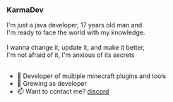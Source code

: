### KarmaDev

I'm just a java developer, 17 years old man and<br>
I'm ready to face the world with my knowledge.<br>
<br>
I wanna change it, update it, and make it better,<br>
I'm not afraid of it, I'm anxious of its secrets<br>
<br>
- 🔭 Developer of multiple minecraft plugins and tools
- 🌱 Grewing as developer
- 📫 Want to contact me? [discord](https://discord.gg/2nVs5gcf)
